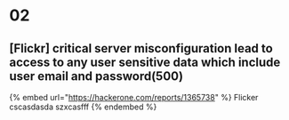 # 02

## \[Flickr] critical server misconfiguration lead to access to any user sensitive data which include user email and password(500)

{% embed url="https://hackerone.com/reports/1365738" %}
Flicker cscasdasda szxcasfff
{% endembed %}

##









